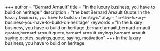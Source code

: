 +++
author = "Bernard Arnault"
title = "In the luxury business, you have to build on heritage."
description = "the best Bernard Arnault Quote: In the luxury business, you have to build on heritage."
slug = "in-the-luxury-business-you-have-to-build-on-heritage"
keywords = "In the luxury business, you have to build on heritage.,bernard arnault,bernard arnault quotes,bernard arnault quote,bernard arnault sayings,bernard arnault saying,quotes, sayings,quote, saying, motivation"
+++
In the luxury business, you have to build on heritage.
